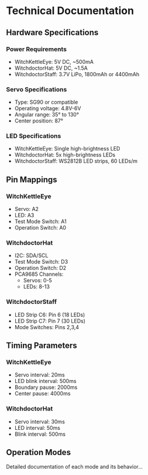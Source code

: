 # Technical Documentation

## Hardware Specifications

### Power Requirements
- WitchKettleEye: 5V DC, ~500mA
- WitchdoctorHat: 5V DC, ~1.5A
- WitchdoctorStaff: 3.7V LiPo, 1800mAh or 4400mAh

### Servo Specifications
- Type: SG90 or compatible
- Operating voltage: 4.8V-6V
- Angular range: 35° to 130°
- Center position: 87°

### LED Specifications
- WitchKettleEye: Single high-brightness LED
- WitchdoctorHat: 5x high-brightness LEDs
- WitchdoctorStaff: WS2812B LED strips, 60 LEDs/m

## Pin Mappings

### WitchKettleEye
- Servo: A2
- LED: A3
- Test Mode Switch: A1
- Operation Switch: A0

### WitchdoctorHat
- I2C: SDA/SCL
- Test Mode Switch: D3
- Operation Switch: D2
- PCA9685 Channels:
  - Servos: 0-5
  - LEDs: 8-13

### WitchdoctorStaff
- LED Strip C6: Pin 6 (18 LEDs)
- LED Strip C7: Pin 7 (30 LEDs)
- Mode Switches: Pins 2,3,4

## Timing Parameters

### WitchKettleEye
- Servo interval: 20ms
- LED blink interval: 500ms
- Boundary pause: 2000ms
- Center pause: 4000ms

### WitchdoctorHat
- Servo interval: 30ms
- LED interval: 50ms
- Blink interval: 500ms

## Operation Modes

Detailed documentation of each mode and its behavior... 